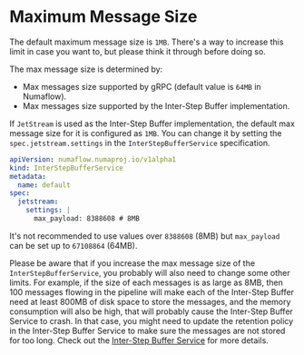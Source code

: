 # Maximum Message Size

The default maximum message size is `1MB`. There's a way to increase this limit in case you want to, but please think it through before doing so.

The max message size is determined by:

- Max messages size supported by gRPC (default value is `64MB` in Numaflow).
- Max messages size supported by the Inter-Step Buffer implementation.

If `JetStream` is used as the Inter-Step Buffer implementation, the default max message size for it is configured as `1MB`. You can change it by setting the `spec.jetstream.settings` in the `InterStepBufferService` specification.

```yaml
apiVersion: numaflow.numaproj.io/v1alpha1
kind: InterStepBufferService
metadata:
  name: default
spec:
  jetstream:
    settings: |
      max_payload: 8388608 # 8MB
```

It's not recommended to use values over `8388608` (8MB) but `max_payload` can be set up to `67108864` (64MB).

Please be aware that if you increase the max message size of the `InterStepBufferService`, you probably will also need to change some other limits. For example, if the size of each messages is as large as 8MB, then 100 messages flowing in the pipeline will make each of the Inter-Step Buffer need at least 800MB of disk space to store the messages, and the memory consumption will also be high, that will probably cause the Inter-Step Buffer Service to crash. In that case, you might need to update the retention policy in the Inter-Step Buffer Service to make sure the messages are not stored for too long. Check out the [Inter-Step Buffer Service](../../../core-concepts/inter-step-buffer-service.md#buffer-configuration) for more details.
